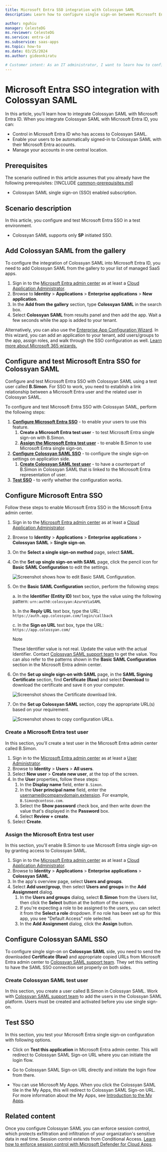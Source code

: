 ```yaml
---
title: Microsoft Entra SSO integration with Colossyan SAML
description: Learn how to configure single sign-on between Microsoft Entra ID and Colossyan SAML.

author: nguhiu
manager: CelesteDG
ms.reviewer: CelesteDG
ms.service: entra-id
ms.subservice: saas-apps
ms.topic: how-to
ms.date: 03/25/2024
ms.author: gideonkiratu

# Customer intent: As an IT administrator, I want to learn how to configure single sign-on between Microsoft Entra ID and Colossyan SAML so that I can control who has access to Colossyan SAML, enable automatic sign-in with Microsoft Entra accounts, and manage my accounts in one central location.
---
```


# Microsoft Entra SSO integration with Colossyan SAML

In this article,  you'll learn how to integrate Colossyan SAML with Microsoft Entra ID. When you integrate Colossyan SAML with Microsoft Entra ID, you can:

* Control in Microsoft Entra ID who has access to Colossyan SAML.
* Enable your users to be automatically signed-in to Colossyan SAML with their Microsoft Entra accounts.
* Manage your accounts in one central location.

## Prerequisites
The scenario outlined in this article assumes that you already have the following prerequisites:
[!INCLUDE [common-prerequisites.md](~/identity/saas-apps/includes/common-prerequisites.md)]
* Colossyan SAML single sign-on (SSO) enabled subscription.

## Scenario description

In this article,  you configure and test Microsoft Entra SSO in a test environment.

* Colossyan SAML supports only **SP** initiated SSO.

## Add Colossyan SAML from the gallery

To configure the integration of Colossyan SAML into Microsoft Entra ID, you need to add Colossyan SAML from the gallery to your list of managed SaaS apps.

1. Sign in to the [Microsoft Entra admin center](https://entra.microsoft.com) as at least a [Cloud Application Administrator](~/identity/role-based-access-control/permissions-reference.md#cloud-application-administrator).
1. Browse to **Identity** > **Applications** > **Enterprise applications** > **New application**.
1. In the **Add from the gallery** section, type **Colossyan SAML** in the search box.
1. Select **Colossyan SAML** from results panel and then add the app. Wait a few seconds while the app is added to your tenant.

Alternatively, you can also use the [Enterprise App Configuration Wizard](https://portal.office.com/AdminPortal/home?Q=Docs#/azureadappintegration). In this wizard, you can add an application to your tenant, add users/groups to the app, assign roles, and walk through the SSO configuration as well. [Learn more about Microsoft 365 wizards.](/microsoft-365/admin/misc/azure-ad-setup-guides)

## Configure and test Microsoft Entra SSO for Colossyan SAML

Configure and test Microsoft Entra SSO with Colossyan SAML using a test user called **B.Simon**. For SSO to work, you need to establish a link relationship between a Microsoft Entra user and the related user in Colossyan SAML.

To configure and test Microsoft Entra SSO with Colossyan SAML, perform the following steps:

1. **[Configure Microsoft Entra SSO](#configure-microsoft-entra-sso)** - to enable your users to use this feature.
    1. **Create a Microsoft Entra test user** - to test Microsoft Entra single sign-on with B.Simon.
    1. **[Assign the Microsoft Entra test user](#assign-the-microsoft-entra-id-test-user)** - to enable B.Simon to use Microsoft Entra single sign-on.
1. **[Configure Colossyan SAML SSO](#configure-colossyan-saml-sso)** - to configure the single sign-on settings on application side.
    1. **[Create Colossyan SAML test user](#create-colossyan-saml-test-user)** - to have a counterpart of B.Simon in Colossyan SAML that is linked to the Microsoft Entra representation of user.
1. **[Test SSO](#test-sso)** - to verify whether the configuration works.

## Configure Microsoft Entra SSO

Follow these steps to enable Microsoft Entra SSO in the Microsoft Entra admin center.

1. Sign in to the [Microsoft Entra admin center](https://entra.microsoft.com) as at least a [Cloud Application Administrator](~/identity/role-based-access-control/permissions-reference.md#cloud-application-administrator).
1. Browse to **Identity** > **Applications** > **Enterprise applications** > **Colossyan SAML** > **Single sign-on**.
1. On the **Select a single sign-on method** page, select **SAML**.
1. On the **Set up single sign-on with SAML** page, click the pencil icon for **Basic SAML Configuration** to edit the settings.

   ![Screenshot shows how to edit Basic SAML Configuration.](common/edit-urls.png "Basic Configuration")

1. On the **Basic SAML Configuration** section, perform the following steps:

    a. In the **Identifier (Entity ID)** text box, type the value using the following pattern:
    `urn:auth0:colossyan:AzureViaSAML`

    b. In the **Reply URL** text box, type the URL:
    `https://auth.app.colossyan.com/login/callback`

    c. In the **Sign on URL** text box, type the URL:
    `https://app.colossyan.com/`

	> [!NOTE]
	> These Identifier value is not real. Update the value with the actual Identifier. Contact [Colossyan SAML support team](mailto:info@colossyan.com) to get the value. You can also refer to the patterns shown in the **Basic SAML Configuration** section in the Microsoft Entra admin center.

1. On the **Set up single sign-on with SAML** page, in the **SAML Signing Certificate** section, find **Certificate (Raw)** and select **Download** to download the certificate and save it on your computer.

	![Screenshot shows the Certificate download link.](common/certificateraw.png "Certificate")

1. On the **Set up Colossyan SAML** section, copy the appropriate URL(s) based on your requirement.

	![Screenshot shows to copy configuration URLs.](common/copy-configuration-urls.png "Metadata")

<a name='create-a-microsoft-entra-id-test-user'></a>

### Create a Microsoft Entra test user

In this section, you'll create a test user in the Microsoft Entra admin center called B.Simon.

1. Sign in to the [Microsoft Entra admin center](https://entra.microsoft.com) as at least a [User Administrator](~/identity/role-based-access-control/permissions-reference.md#user-administrator).
1. Browse to **Identity** > **Users** > **All users**.
1. Select **New user** > **Create new user**, at the top of the screen.
1. In the **User** properties, follow these steps:
   1. In the **Display name** field, enter `B.Simon`.  
   1. In the **User principal name** field, enter the username@companydomain.extension. For example, `B.Simon@contoso.com`.
   1. Select the **Show password** check box, and then write down the value that's displayed in the **Password** box.
   1. Select **Review + create**.
1. Select **Create**.

<a name='assign-the-microsoft-entra-id-test-user'></a>

### Assign the Microsoft Entra test user

In this section, you'll enable B.Simon to use Microsoft Entra single sign-on by granting access to Colossyan SAML.

1. Sign in to the [Microsoft Entra admin center](https://entra.microsoft.com) as at least a [Cloud Application Administrator](~/identity/role-based-access-control/permissions-reference.md#cloud-application-administrator).
1. Browse to **Identity** > **Applications** > **Enterprise applications** > **Colossyan SAML**.
1. In the app's overview page, select **Users and groups**.
1. Select **Add user/group**, then select **Users and groups** in the **Add Assignment** dialog.
   1. In the **Users and groups** dialog, select **B.Simon** from the Users list, then click the **Select** button at the bottom of the screen.
   1. If you're expecting a role to be assigned to the users, you can select it from the **Select a role** dropdown. If no role has been set up for this app, you see "Default Access" role selected.
   1. In the **Add Assignment** dialog, click the **Assign** button.

## Configure Colossyan SAML SSO

To configure single sign-on on **Colossyan SAML** side, you need to send the downloaded **Certificate (Raw)** and appropriate copied URLs from Microsoft Entra admin center to [Colossyan SAML support team](mailto:info@colossyan.com). They set this setting to have the SAML SSO connection set properly on both sides.

### Create Colossyan SAML test user

In this section, you create a user called B.Simon in Colossyan SAML. Work with [Colossyan SAML support team](mailto:info@colossyan.com) to add the users in the Colossyan SAML platform. Users must be created and activated before you use single sign-on.

## Test SSO 

In this section, you test your Microsoft Entra single sign-on configuration with following options.
 
* Click on **Test this application** in Microsoft Entra admin center. This will redirect to Colossyan SAML Sign-on URL where you can initiate the login flow.
 
* Go to Colossyan SAML Sign-on URL directly and initiate the login flow from there.
 
* You can use Microsoft My Apps. When you click the Colossyan SAML tile in the My Apps, this will redirect to Colossyan SAML Sign-on URL. For more information about the My Apps, see [Introduction to the My Apps](https://support.microsoft.com/account-billing/sign-in-and-start-apps-from-the-my-apps-portal-2f3b1bae-0e5a-4a86-a33e-876fbd2a4510).

## Related content

Once you configure Colossyan SAML you can enforce session control, which protects exfiltration and infiltration of your organization's sensitive data in real time. Session control extends from Conditional Access. [Learn how to enforce session control with Microsoft Defender for Cloud Apps](/cloud-app-security/proxy-deployment-any-app).
